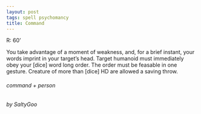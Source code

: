 ```yaml
---
layout: post
tags: spell psychomancy
title: Command
---
```

R: 60’

You take advantage of a moment of weakness, and, for a brief instant, your words imprint in your target’s head. Target humanoid must immediately obey your [dice] word long order. The order must be feasable in one gesture. Creature of more than [dice] HD are allowed a saving throw.

###### command + person
###### by SaltyGoo
